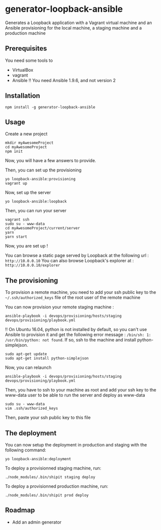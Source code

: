# generator-loopback-ansible
Generates a Loopback application with a Vagrant virtual machine and an Ansible provisioning for the local machine, a staging machine and a production machine

## Prerequisites
You need some tools to
+ VirtualBox
+ vagrant
+ Ansible :bangbang: You need Ansible 1.9.6, and not version 2

## Installation
```
npm install -g generator-loopback-ansible
```

## Usage
Create a new project
```
mkdir myAwesomeProject
cd myAwesomeProject
npm init
```
Now, you will have a few answers to provide.

Then, you can set up the provisioning
```
yo loopback-ansible:provisioning
vagrant up
```
Now, set up the server
```
yo loopback-ansible:loopback
```

Then, you can run your server
```
vagrant ssh
sudo su - www-data
cd myAwesomeProject/current/server
yarn
yarn start
```

Now, you are set up !

You can browse a static page served by Loopback at the following url : `http://10.0.0.10`
You can also browse Loopback's explorer at : `http://10.0.0.10/explorer`

## The provisioning

To provision a remote machine, you need to add your ssh public key to the `~/.ssh/authorized_keys` file of the root user of the remote machine

You can now provision your remote staging machine :
```
ansible-playbook -i devops/provisioning/hosts/staging devops/provisioning/playbook.yml
```

:bangbang: On Ubuntu 16.04, python is not installed by default, so you can't use Ansible to provision it and get the following error message : `/bin/sh: 1: /usr/bin/python: not found`. If so, ssh to the machine and install python-simplejson.
```
sudo apt-get update
sudo apt-get install python-simplejson
```
Now, you can relaunch
```
ansible-playbook -i devops/provisioning/hosts/staging devops/provisioning/playbook.yml
```

Then, you have to ssh to your machine as root and add your ssh key to the www-data user to be able to run the server and deploy as www-data
```
sudo su - www-data
vim .ssh/authorized_keys
```
Then, paste your ssh public key to this file

## The deployment
You can now setup the deployment in production and staging with the following command:
```
yo loopback-ansible:deployment
```

To deploy a provisionned staging machine, run:
```
./node_modules/.bin/shipit staging deploy
```
To deploy a provisionned production machine, run:
```
./node_modules/.bin/shipit prod deploy
```

## Roadmap
+ Add an admin generator
